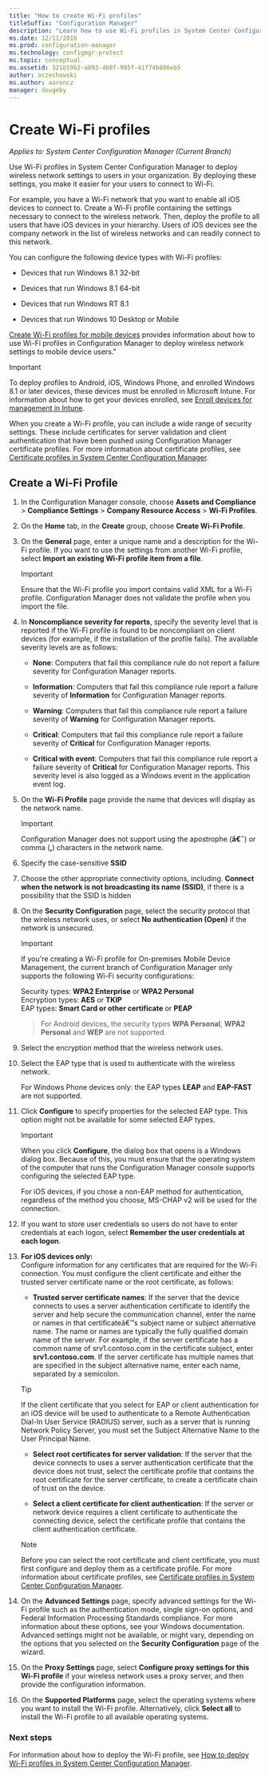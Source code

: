```yaml
---
title: "How to create Wi-Fi profiles"
titleSuffix: "Configuration Manager"
description: "Learn how to use Wi-Fi profiles in System Center Configuration Manager to deploy wireless network settings to users in your organization."
ms.date: 12/11/2016
ms.prod: configuration-manager
ms.technology: configmgr-protect
ms.topic: conceptual
ms.assetid: 321b19b2-a093-4b8f-995f-41f74b886eb5
author: aczechowski
ms.author: aaroncz
manager: dougeby
---
```

# Create Wi-Fi profiles

*Applies to: System Center Configuration Manager (Current Branch)*


Use Wi-Fi profiles in System Center Configuration Manager to deploy wireless network settings to users in your organization. By deploying these settings, you make it easier for your users to connect to Wi-Fi.  

 For example, you have a Wi-Fi network that you want to enable all iOS devices to connect to. Create a Wi-Fi profile containing the settings necessary to connect to the wireless network. Then, deploy the profile to all users that have iOS devices in your hierarchy. Users of iOS devices see the company network in the list of wireless networks and can readily connect to this network.  

 You can configure the following device types with Wi-Fi profiles:  

-   Devices that run Windows 8.1 32-bit  

-   Devices that run Windows 8.1 64-bit  

-   Devices that run Windows RT 8.1  

-   Devices that run Windows 10 Desktop or Mobile  

[Create Wi-Fi profiles for mobile devices](../../mdm/deploy-use/create-wifi-profiles.md) provides  information about how to use Wi-Fi profiles in Configuration Manager to deploy wireless network settings to mobile device users."

> [!IMPORTANT]  
>  To deploy profiles to Android, iOS, Windows Phone, and enrolled Windows 8.1 or later devices, these devices must be enrolled in Microsoft Intune. For information about how to get your devices enrolled, see [Enroll devices for management in Intune](https://docs.microsoft.com/intune/deploy-use/enroll-devices-in-microsoft-intune).  

 When you create a Wi-Fi profile, you can include a wide range of security settings. These include certificates for server validation and client authentication that have been pushed using Configuration Manager certificate profiles. For more information about certificate profiles, see [Certificate profiles in System Center Configuration Manager](introduction-to-certificate-profiles.md).  

## Create a Wi-Fi Profile  

1.  In the Configuration Manager console, choose **Assets and Compliance** > **Compliance Settings** >  **Company Resource Access** > **Wi-Fi Profiles**.  

3.  On the **Home** tab, in the **Create** group, choose **Create Wi-Fi Profile**.  

1.  On the **General** page, enter a unique name and a description for the Wi-Fi profile.  If you want to use the settings from another Wi-Fi profile, select **Import an existing Wi-Fi profile item from a file**.  

    > [!IMPORTANT]  
    >  Ensure that the Wi-Fi profile you import contains valid XML for a Wi-Fi profile. Configuration Manager does not validate the profile when you import the file.  

3.  In  **Noncompliance severity for reports**, specify the severity level that is reported if the Wi-Fi profile is found to be noncompliant on client devices (for example, if the installation of the profile fails). The available severity levels are as follows:  

    -   **None**: Computers that fail this compliance rule do not report a failure severity for Configuration Manager reports.  

    -   **Information**: Computers that fail this compliance rule report a failure severity of **Information** for Configuration Manager reports.  

    -   **Warning**: Computers that fail this compliance rule report a failure severity of **Warning** for Configuration Manager reports.  

    -   **Critical**: Computers that fail this compliance rule report a failure severity of **Critical** for Configuration Manager reports.  

    -   **Critical with event**: Computers that fail this compliance rule report a failure severity of **Critical** for Configuration Manager reports. This severity level is also logged as a Windows event in the application event log.  

1.  On the **Wi-Fi Profile** page provide the name that devices will display as the network name.  

    > [!IMPORTANT]  
    >  Configuration Manager does not support using the apostrophe (**â€˜**) or comma (**,**) characters in the network name.  

2.  Specify the case-sensitive **SSID**
3.  Choose the other appropriate connectivity options, including.   **Connect when the network is not broadcasting its name (SSID)**, if there is a possibility that the SSID is hidden  

4.  On the **Security Configuration** page, select the security protocol that the wireless network uses, or select **No authentication (Open)** if the network is unsecured.
	> [!IMPORTANT]  
	>  If you're creating a Wi-Fi profile for On\-premises Mobile Device Management, the current branch of Configuration Manager only supports the following Wi-Fi security configurations:  
	>   
	>  Security types: **WPA2 Enterprise** or **WPA2 Personal**  
	> Encryption types: **AES** or **TKIP**  
	> EAP types: **Smart Card or other certificate** or **PEAP**  

    > For Android devices, the security types **WPA Personal**, **WPA2 Personal** and **WEP** are not supported.  

2.  Select the encryption method that the wireless network uses.  

3.  Select the EAP type that is used to authenticate with the wireless network.  

     For Windows Phone devices only: the EAP types **LEAP** and **EAP-FAST** are not supported.  

4.  Click **Configure** to specify properties for the selected EAP type. This option might not be available for some selected EAP types.  

    > [!IMPORTANT]  
    >  When you click **Configure**, the dialog box that opens is a Windows dialog box. Because of this, you must ensure that the operating system of the computer that runs the Configuration Manager console supports configuring the selected EAP type.  
    >   
    >  For iOS devices, if you chose a non-EAP method for authentication, regardless of the method you choose, MS-CHAP v2 will be used for the connection.  

5.  If you want to store user credentials so users do not have to enter credentials at each logon, select **Remember the user credentials at each logon**.  

6. **For iOS devices only:**  
 Configure information for any certificates that are required for the Wi-Fi connection. You must configure the client certificate and either the trusted server certificate name or the root certificate, as follows:  

	-   **Trusted server certificate names**: If the server that the device connects to uses a server authentication certificate to identify the server and help secure the communication channel, enter the name or names in that certificateâ€™s subject name or subject alternative name. The name or names are typically the fully qualified domain name of the server. For example, if the server certificate has a common name of srv1.contoso.com in the certificate subject, enter **srv1.contoso.com**. If the server certificate has multiple names that are specified in the subject alternative name, enter each name, separated by a semicolon.  

    > [!TIP]  
    >  If the client certificate that you select for EAP or client authentication for an iOS device will be used to authenticate to a Remote Authentication Dial-In User Service (RADIUS) server, such as a server that is running Network Policy Server, you must set the Subject Alternative Name to the User Principal Name.  

	-   **Select root certificates for server validation**: If the server that the device connects to uses a server authentication certificate that the device does not trust, select the certificate profile that contains the root certificate for the server certificate, to create a certificate chain of trust on the device.  

	-   **Select a client certificate for client authentication**: If the server or network device requires a client certificate to authenticate the connecting device, select the certificate profile that contains the client authentication certificate.  

	> [!NOTE]  
	>  Before you can select the root certificate and client certificate, you must first configure and deploy them as a certificate profile. For more information about certificate profiles, see [Certificate profiles in System Center Configuration Manager](introduction-to-certificate-profiles.md).  

7.  On the **Advanced Settings** page, specify advanced settings for the Wi-Fi profile such as the authentication mode, single sign-on options, and Federal Information Processing Standards compliance. For more information about these options, see your Windows documentation. Advanced settings might not be available, or might vary, depending on the options that you selected on the **Security Configuration** page of the wizard.  

1.  On the **Proxy Settings** page, select   **Configure proxy settings for this Wi-Fi profile** if your wireless network uses a proxy server, and then provide the configuration information.  

2. On the **Supported Platforms** page, select the operating systems where you want to install the Wi-Fi profile. Alternatively, click **Select all** to install the Wi-Fi profile to all available operating systems.  

### Next steps
 For information about how to deploy the Wi-Fi profile, see [How to deploy Wi-Fi profiles in System Center Configuration Manager](deploy-wifi-vpn-email-cert-profiles.md).  
